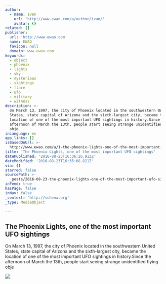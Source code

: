 ```yaml
---
author:
  - name: Ivan
    url: 'http://www.ewao.com/a/author/ivan/'
    avatar: {}
related: []
publisher:
  url: 'http://www.ewao.com'
  name: EWAO
  favicon: null
  domain: www.ewao.com
keywords:
  - object
  - phoenix
  - lights
  - sky
  - mysterious
  - sightings
  - flare
  - ufo
  - military
  - witness
description: >-
  On March 13, 1997, the city of Phoenix located in the southwestern United
  States, state capital of Arizona and the sixth-largest city, became the
  location of one of the most important UFO sightings in history.Since the
  afternoon of March the 13th, people start seeing strange unidentified flying
  obje
inLanguage: en
app_links: []
isBasedOnUrl: >-
  http://www.ewao.com/a/1-the-phoenix-lights-one-of-the-most-important-ufo-sightings/
title: 'The Phoenix Lights, one of the most important UFO sightings'
datePublished: '2016-08-23T16:36:26.913Z'
dateModified: '2016-08-23T16:35:08.821Z'
via: {}
starred: false
sourcePath: >-
  _posts/2016-08-23-the-phoenix-lights-one-of-the-most-important-ufo-sightings.md
inFeed: true
hasPage: false
inNav: false
_context: 'http://schema.org'
_type: MediaObject

---
```

<article style=""><h1>The Phoenix Lights, one of the most important UFO sightings</h1><p>On March 13, 1997, the city of Phoenix located in the southwestern United States, state capital of Arizona and the sixth-largest city, became the location of one of the most important UFO sightings in history.Since the afternoon of March the 13th, people start seeing strange unidentified flying obje</p><img src="http://209.133.205.26/~ewao8/wp-content/uploads/2015/10/cdcefe66e819fdf492c1e005d2ff2333.jpeg" /></article>